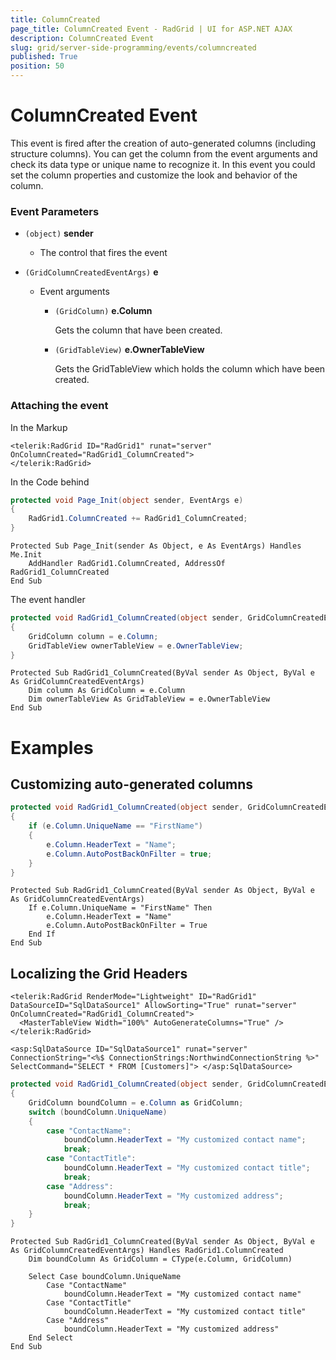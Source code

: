 ```yaml
---
title: ColumnCreated
page_title: ColumnCreated Event - RadGrid | UI for ASP.NET AJAX
description: ColumnCreated Event
slug: grid/server-side-programming/events/columncreated
published: True
position: 50
---
```


# ColumnCreated Event

This event is fired after the creation of auto-generated columns (including structure columns). You can get the column from the event arguments and check its data type or unique name to recognize it. In this event you could set the column properties and customize the look and behavior of the column.

### Event Parameters

* `(object)` **sender**

    * The control that fires the event

* `(GridColumnCreatedEventArgs)` **e**

    * Event arguments 

        * `(GridColumn)` **e.Column**

            Gets the column that have been created.

        * `(GridTableView)` **e.OwnerTableView**

            Gets the GridTableView which holds the column which have been created.


### Attaching the event

In the Markup

````ASP.NET
<telerik:RadGrid ID="RadGrid1" runat="server" OnColumnCreated="RadGrid1_ColumnCreated">
</telerik:RadGrid>
````

In the Code behind

````C#
protected void Page_Init(object sender, EventArgs e)
{
    RadGrid1.ColumnCreated += RadGrid1_ColumnCreated;
}
````
````VB
Protected Sub Page_Init(sender As Object, e As EventArgs) Handles Me.Init
    AddHandler RadGrid1.ColumnCreated, AddressOf RadGrid1_ColumnCreated
End Sub
````

The event handler

````C#
protected void RadGrid1_ColumnCreated(object sender, GridColumnCreatedEventArgs e)
{
    GridColumn column = e.Column;
    GridTableView ownerTableView = e.OwnerTableView;
}
````
````VB
Protected Sub RadGrid1_ColumnCreated(ByVal sender As Object, ByVal e As GridColumnCreatedEventArgs)
    Dim column As GridColumn = e.Column
    Dim ownerTableView As GridTableView = e.OwnerTableView
End Sub
````

# Examples

## Customizing auto-generated columns

````C#
protected void RadGrid1_ColumnCreated(object sender, GridColumnCreatedEventArgs e)
{
    if (e.Column.UniqueName == "FirstName")
    {
        e.Column.HeaderText = "Name";
        e.Column.AutoPostBackOnFilter = true;
    }
}
````
````VB
Protected Sub RadGrid1_ColumnCreated(ByVal sender As Object, ByVal e As GridColumnCreatedEventArgs)
    If e.Column.UniqueName = "FirstName" Then
        e.Column.HeaderText = "Name"
        e.Column.AutoPostBackOnFilter = True
    End If
End Sub
````

## Localizing the Grid Headers

````ASPX
<telerik:RadGrid RenderMode="Lightweight" ID="RadGrid1" DataSourceID="SqlDataSource1" AllowSorting="True" runat="server" OnColumnCreated="RadGrid1_ColumnCreated">
  <MasterTableView Width="100%" AutoGenerateColumns="True" />
</telerik:RadGrid>

<asp:SqlDataSource ID="SqlDataSource1" runat="server" ConnectionString="<%$ ConnectionStrings:NorthwindConnectionString %>" SelectCommand="SELECT * FROM [Customers]"> </asp:SqlDataSource>
````
````C#
protected void RadGrid1_ColumnCreated(object sender, GridColumnCreatedEventArgs e)
{
    GridColumn boundColumn = e.Column as GridColumn;
    switch (boundColumn.UniqueName)
    {
        case "ContactName":
            boundColumn.HeaderText = "My customized contact name";
            break;
        case "ContactTitle":
            boundColumn.HeaderText = "My customized contact title";
            break;
        case "Address":
            boundColumn.HeaderText = "My customized address";
            break;
    }
}
````
````VB
Protected Sub RadGrid1_ColumnCreated(ByVal sender As Object, ByVal e As GridColumnCreatedEventArgs) Handles RadGrid1.ColumnCreated
    Dim boundColumn As GridColumn = CType(e.Column, GridColumn)

    Select Case boundColumn.UniqueName
        Case "ContactName"
            boundColumn.HeaderText = "My customized contact name"
        Case "ContactTitle"
            boundColumn.HeaderText = "My customized contact title"
        Case "Address"
            boundColumn.HeaderText = "My customized address"
    End Select
End Sub
````
